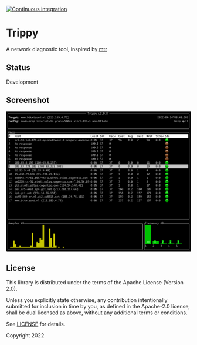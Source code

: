 [![Continuous integration](https://github.com/fujiapple852/trippy/actions/workflows/ci.yml/badge.svg)](https://github.com/fujiapple852/trippy/actions/workflows/ci.yml)

# Trippy

A network diagnostic tool, inspired by [mtr](https://github.com/traviscross/mtr)

## Status

Development

## Screenshot

<img src="assets/trippy-14-04-2022.png" alt="trippy"/>

## License

This library is distributed under the terms of the Apache License (Version 2.0).

Unless you explicitly state otherwise, any contribution intentionally submitted for inclusion in time by you, as defined
in the Apache-2.0 license, shall be dual licensed as above, without any additional terms or conditions.

See [LICENSE](LICENSE) for details.

Copyright 2022